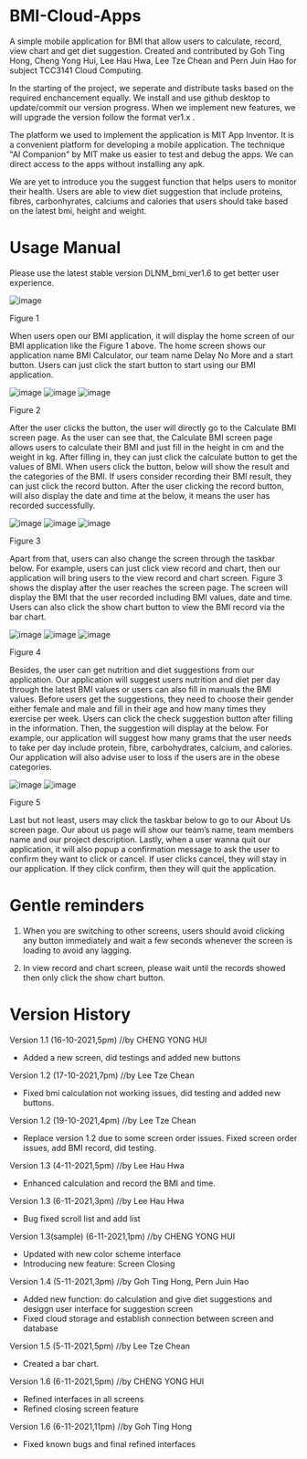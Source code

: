 # BMI-Cloud-Apps
A simple mobile application for BMI that allow users to calculate, record, view chart and get diet suggestion. Created and contributed by Goh Ting Hong, Cheng Yong Hui, Lee Hau Hwa, Lee Tze Chean and Pern Juin Hao for subject TCC3141 Cloud Computing. 

In the starting of the project, we seperate and distribute tasks based on the required enchancement equally. We install and use github desktop to update/commit our version progress. When we implement new features, we will upgrade the version follow the format ver1.x .

The platform we used to implement the application is MIT App Inventor. It is a convenient platform for developing a mobile application. The technique "AI Companion" by MIT make us easier to test and debug the apps. We can direct access to the apps without installing any apk. 

We are yet to introduce you the suggest function that helps users to monitor their health. Users are able to view diet suggestion that include proteins, fibres, carbonhyrates, calciums and calories that users should take based on the latest bmi, height and weight.

# Usage Manual
Please use the latest stable version DLNM_bmi_ver1.6 to get better user experience.

![image](https://user-images.githubusercontent.com/92206581/140636742-54bacc8d-522a-412a-8cfd-1d04e57436a3.png)

Figure 1

When users open our BMI application, it will display the home screen of our BMI application like the Figure 1 above. The home screen shows our application name BMI Calculator, our team name Delay No More and a start button. Users can just click the start button to start using our BMI application.

![image](https://user-images.githubusercontent.com/92206581/140636750-9597b026-d027-4384-97e0-b42cc42bc6ec.png)
![image](https://user-images.githubusercontent.com/92206581/140636754-88a7f975-2651-4199-9bb9-5d0f850f600e.png)
![image](https://user-images.githubusercontent.com/92206581/140636758-e2322a49-8b90-411a-8826-ea55c2c529be.png)

Figure 2

After the user clicks the button, the user will directly go to the Calculate BMI screen page. As the user can see that, the Calculate BMI screen page allows users to calculate their BMI and just fill in the height in cm and the weight in kg. After filling in, they can just click the calculate button to get the values of BMI. When users click the button, below will show the result and the categories of the BMI. If users consider recording their BMI result, they can just click the record button. After the user clicking the record button, will also display the date and time at the below, it means the user has recorded successfully.

![image](https://user-images.githubusercontent.com/92206581/140636813-6e2e72c3-b693-4b23-beae-5d25f39c81c8.png)
![image](https://user-images.githubusercontent.com/92206581/140636816-c12d87ba-a1b5-41a2-bb90-3da4aacd9739.png)
![image](https://user-images.githubusercontent.com/92206581/140636821-df40e6f1-41da-4024-8356-6b675d39f46b.png)

Figure 3

Apart from that, users can also change the screen through the taskbar below. For example, users can just click view record and chart, then our application will bring users to the view record and chart screen. Figure 3 shows the display after the user reaches the screen page. The screen will display the BMI that the user recorded including BMI values, date and time. Users can also click the show chart button to view the BMI record via the bar chart.

![image](https://user-images.githubusercontent.com/92206581/140636832-13b6999d-76cf-444a-9213-ae8084204752.png)
![image](https://user-images.githubusercontent.com/92206581/140636834-d750c330-456b-4147-b903-8359f19b69b8.png)
![image](https://user-images.githubusercontent.com/92206581/140636836-80f21aed-d741-47f2-bb93-536649e5c2c0.png)

Figure 4

Besides, the user can get nutrition and diet suggestions from our application. Our application will suggest users nutrition and diet per day through the latest BMI values or users can also fill in manuals the BMI values. Before users get the suggestions, they need to choose their gender either female and male and fill in their age and how many times they exercise per week. Users can click the check suggestion button after filling in the information. Then, the suggestion will display at the below. For example, our application will suggest how many grams that the user needs to take per day include protein, fibre, carbohydrates, calcium, and calories. Our application will also advise user to loss if the users are in the obese categories.

![image](https://user-images.githubusercontent.com/92206581/140636846-29482300-d34b-4c42-a2c0-fa0cd6fcb467.png)
![image](https://user-images.githubusercontent.com/92206581/140636849-9725a956-846f-4623-ab5a-e1165dfaaa64.png)

Figure 5

Last but not least, users may click the taskbar below to go to our About Us screen page. Our about us page will show our team’s name, team members name and our project description. Lastly, when a user wanna quit our application, it will also popup a confirmation message to ask the user to confirm they want to click or cancel. If user clicks cancel, they will stay in our application. If they click confirm, then they will quit the application.


# Gentle reminders
1. When you are switching to other screens, users should avoid clicking any button immediately and wait a few seconds whenever the screen is loading to avoid any lagging.

2. In view record and chart screen, please wait until the records showed then only click the show chart button.

# Version History
Version 1.1 (16-10-2021,5pm)
//by CHENG YONG HUI 
- Added a new screen, did testings and added new buttons

Version 1.2 (17-10-2021,7pm)
//by Lee Tze Chean 
- Fixed bmi calculation not working issues, did testing and added new buttons.

Version 1.2 (19-10-2021,4pm)
//by Lee Tze Chean 
- Replace version 1.2 due to some screen order issues. Fixed screen order issues, add BMI record, did testing.

Version 1.3 (4-11-2021,5pm)
//by Lee Hau Hwa 
- Enhanced calculation and record the BMI and time.

Version 1.3 (6-11-2021,3pm)
//by Lee Hau Hwa 
- Bug fixed scroll list and add list

Version 1.3(sample) (6-11-2021,1pm)
//by CHENG YONG HUI 
- Updated with new color scheme interface
- Introducing new feature: Screen Closing
                    
Version 1.4 (5-11-2021,3pm)
//by Goh Ting Hong, Pern Juin Hao 
- Added new function: do calculation and give diet suggestions and desiggn user interface for suggestion screen
- Fixed cloud storage and establish connection between screen and database

Version 1.5 (5-11-2021,5pm)
//by Lee Tze Chean 
- Created a bar chart.

Version 1.6 (6-11-2021,5pm)
//by CHENG YONG HUI 
- Refined interfaces in all screens
- Refined closing screen feature

Version 1.6 (6-11-2021,11pm)
//by Goh Ting Hong 
- Fixed known bugs and final refined interfaces


